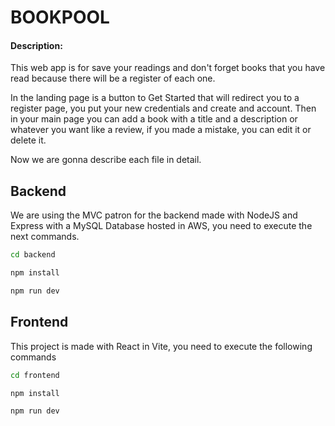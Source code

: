 # BOOKPOOL

#### Description:

This web app is for save your readings and don't forget books that you have read because there will be a register of each one.

In the landing page is a button to Get Started that will redirect you to a register page, you put your new credentials and create and account. Then in your main page you can add a book with a title and a description or whatever you want like a review, if you made a mistake, you can edit it or delete it.

Now we are gonna describe each file in detail.

## Backend

We are using the MVC patron for the backend made with NodeJS and Express with a MySQL Database hosted in AWS, you need to execute the next commands.

```bash
cd backend
```

```bash
npm install
```

```bash
npm run dev
```

## Frontend

This project is made with React in Vite, you need to execute the following commands

```bash
cd frontend
```

```bash
npm install
```

```bash
npm run dev
```
